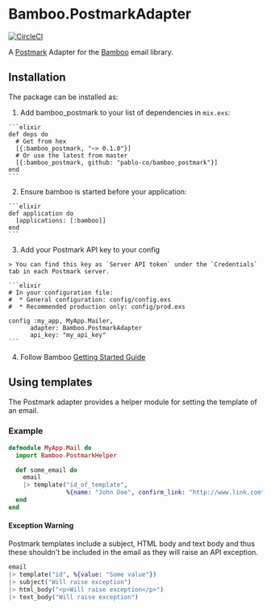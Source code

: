 # Bamboo.PostmarkAdapter

[![CircleCI](https://circleci.com/gh/pablo-co/bamboo_postmark.svg?style=svg)](https://circleci.com/gh/pablo-co/bamboo_postmark)

A [Postmark](https://postmarkapp.com/) Adapter for the [Bamboo](https://github.com/thoughtbot/bamboo) email library.

## Installation

The package can be installed as:

  1. Add bamboo_postmark to your list of dependencies in `mix.exs`:

    ```elixir
    def deps do
      # Get from hex
      [{:bamboo_postmark, "~> 0.1.0"}]
      # Or use the latest from master
      [{:bamboo_postmark, github: "pablo-co/bamboo_postmark"}]
    end
    ```

  2. Ensure bamboo is started before your application:

    ```elixir
    def application do
      [applications: [:bamboo]]
    end
    ```

  3. Add your Postmark API key to your config

    > You can find this key as `Server API token` under the `Credentials` tab in each Postmark server.

    ```elixir
    # In your configuration file:
    #  * General configuration: config/config.exs
    #  * Recommended production only: config/prod.exs

    config :my_app, MyApp.Mailer,
          adapter: Bamboo.PostmarkAdapter
          api_key: "my_api_key"
    ```

  4. Follow Bamboo [Getting Started Guide](https://github.com/thoughtbot/bamboo#getting-started)

## Using templates

The Postmark adapter provides a helper module for setting the template of an
email.

### Example

```elixir
defmodule MyApp.Mail do
  import Bamboo.PostmarkHelper

  def some_email do
    email
    |> template("id_of_template",
                %{name: "John Doe", confirm_link: "http://www.link.com"})
  end
end
```
#### Exception Warning

Postmark templates include a subject, HTML body and text body and thus these shouldn't be included in the email as they will raise an API exception.

```elixir
email
|> template("id", %{value: "Some value"})
|> subject("Will raise exception")
|> html_body("<p>Will raise exception</p>")
|> text_body("Will raise exception")
```
